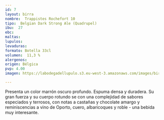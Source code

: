 ```yaml
---
id: 7
layout: birra
nombre:  Trappistes Rochefort 10
tipo:  Belgian Dark Strong Ale (Quadrupel)
ibu:  27
ebc:
maltas: 
lupulos: 
levaduras: 
formato: Botella 33cl
volumen:  11,3 %
alergenos: 
origen: Bélgica
pvp: 4.00
imagen: https://labodegadellupulo.s3.eu-west-3.amazonaws.com/images/birras/trappistes10.jpg

---
```

Presenta un color marrón oscuro profundo. Espuma densa y duradera. Su gran fuerza y su cuerpo rotundo se con una complejidad de sabores especiados y terrosos, con notas a castañas y chocolate amargo y reminiscencias a vino de Oporto, cuero, albaricoques y roble - una bebida muy interesante.



